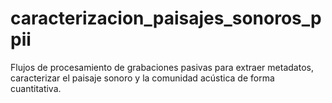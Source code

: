 # caracterizacion_paisajes_sonoros_ppii
Flujos de procesamiento de grabaciones pasivas para extraer metadatos, caracterizar el paisaje sonoro y la comunidad acústica de forma cuantitativa.
